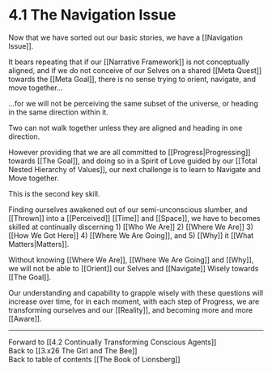 # 4.1 The Navigation Issue

Now that we have sorted out our basic stories, we have a [[Navigation Issue]].  

It bears repeating that if our [[Narrative Framework]] is not conceptually aligned, and if we do not conceive of our Selves on a shared [[Meta Quest]] towards the [[Meta Goal]], there is no sense trying to orient, navigate, and move together... 

...for we will not be perceiving the same subset of the universe, or heading in the same direction within it. 

Two can not walk together unless they are aligned and heading in one direction. 

However providing that we are all committed to [[Progress|Progressing]] towards [[The Goal]], and doing so in a Spirit of Love guided by our [[Total Nested Hierarchy of Values]], our next challenge is to learn to Navigate and Move together. 

This is the second key skill. 

Finding ourselves awakened out of our semi-unconscious slumber, and [[Thrown]] into a [[Perceived]] [[Time]] and [[Space]], we have to becomes skilled at continually discerning 1) [[Who We Are]] 2) [[Where We Are]] 3) [[How We Got Here]] 4) [[Where We Are Going]], and 5) [[Why]] it [[What Matters|Matters]]. 

Without knowing [[Where We Are]], [[Where We Are Going]] and [[Why]], we will not be able to [[Orient]] our Selves and [[Navigate]] Wisely towards [[The Goal]].  

Our understanding and capability to grapple wisely with these questions will increase over time, for in each moment, with each step of Progress, we are transforming ourselves and our [[Reality]], and becoming more and more [[Aware]]. 

___

Forward to [[4.2 Continually Transforming Conscious Agents]]  
Back to [[3.x26 The Girl and The Bee]]    
Back to table of contents [[The Book of Lionsberg]]  



